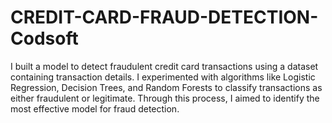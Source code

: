 # CREDIT-CARD-FRAUD-DETECTION-Codsoft

I built a model to detect fraudulent credit card transactions using a dataset containing transaction details. I experimented with algorithms like Logistic Regression, Decision Trees, and Random Forests to classify transactions as either fraudulent or legitimate. Through this process, I aimed to identify the most effective model for fraud detection.
